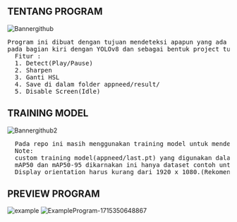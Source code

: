 ## TENTANG PROGRAM
![Bannergithub](https://github.com/Alfin45/YOLOv8-Screen-Capture-Detection-App/assets/161688299/19e54aff-58d1-4c1d-b7c3-cc98c38121a2)

<pre>
Program ini dibuat dengan tujuan mendeteksi apapun yang ada di dalam layar monitor 
pada bagian kiri dengan YOLOv8 dan sebagai bentuk project tugas akhir.
  Fitur : 
  1. Detect(Play/Pause)
  2. Sharpen
  3. Ganti HSL
  4. Save di dalam folder appneed/result/
  5. Disable Screen(Idle)
</pre>


## TRAINING MODEL
![Bannergithub2](https://github.com/Alfin45/YOLOv8-Screen-Capture-Detection-App/assets/161688299/55d60f0f-eb6a-475e-ab4a-57a28593dcde)

<pre>
  Pada repo ini masih menggunakan training model untuk mendeteksi no helmet, no gloves, dan no jacket
  Note:
  custom training model(appneed/last.pt) yang digunakan dalam mendeteksi masih kecil precision, recall, 
  mAP50 dan mAP50-95 dikarnakan ini hanya dataset contoh untuk membuat program berjalan.
  Display orientation harus kurang dari 1920 x 1080.(Rekomendasi 1600 x 900) 
</pre>


## PREVIEW PROGRAM
![example](https://github.com/Alfin45/YOLOv8-Screen-Capture-Detection-App/assets/161688299/ae685e4f-62bb-43a9-800c-5ad2733938c1)
![ExampleProgram-1715350648867](https://github.com/Alfin45/YOLOv8-Screen-Capture-Detection-App/assets/161688299/2a8bf745-f500-479b-b943-82fda4e581ba)





